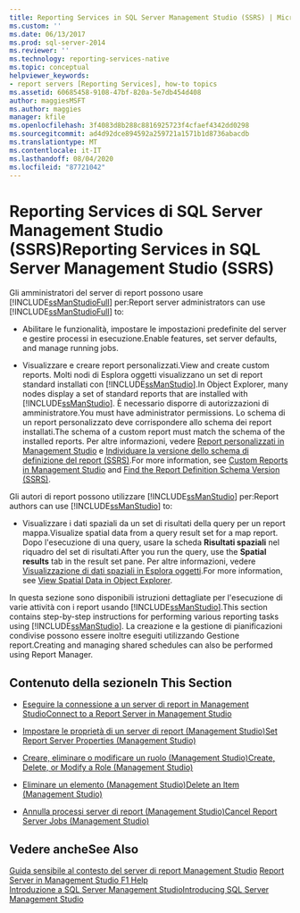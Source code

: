 ```yaml
---
title: Reporting Services in SQL Server Management Studio (SSRS) | Microsoft Docs
ms.custom: ''
ms.date: 06/13/2017
ms.prod: sql-server-2014
ms.reviewer: ''
ms.technology: reporting-services-native
ms.topic: conceptual
helpviewer_keywords:
- report servers [Reporting Services], how-to topics
ms.assetid: 60685458-9108-47bf-820a-5e7db454d408
author: maggiesMSFT
ms.author: maggies
manager: kfile
ms.openlocfilehash: 3f4083d8b288c8816925723f4cfaef4342dd0298
ms.sourcegitcommit: ad4d92dce894592a259721a1571b1d8736abacdb
ms.translationtype: MT
ms.contentlocale: it-IT
ms.lasthandoff: 08/04/2020
ms.locfileid: "87721042"
---
```

# <a name="reporting-services-in-sql-server-management-studio-ssrs"></a><span data-ttu-id="191ab-102">Reporting Services di SQL Server Management Studio (SSRS)</span><span class="sxs-lookup"><span data-stu-id="191ab-102">Reporting Services in SQL Server Management Studio (SSRS)</span></span>
  <span data-ttu-id="191ab-103">Gli amministratori del server di report possono usare [!INCLUDE[ssManStudioFull](../../includes/ssmanstudiofull-md.md)] per:</span><span class="sxs-lookup"><span data-stu-id="191ab-103">Report server administrators can use [!INCLUDE[ssManStudioFull](../../includes/ssmanstudiofull-md.md)] to:</span></span>  
  
-   <span data-ttu-id="191ab-104">Abilitare le funzionalità, impostare le impostazioni predefinite del server e gestire processi in esecuzione.</span><span class="sxs-lookup"><span data-stu-id="191ab-104">Enable features, set server defaults, and manage running jobs.</span></span>  
  
-   <span data-ttu-id="191ab-105">Visualizzare e creare report personalizzati.</span><span class="sxs-lookup"><span data-stu-id="191ab-105">View and create custom reports.</span></span> <span data-ttu-id="191ab-106">Molti nodi di Esplora oggetti visualizzano un set di report standard installati con [!INCLUDE[ssManStudio](../../includes/ssmanstudio-md.md)].</span><span class="sxs-lookup"><span data-stu-id="191ab-106">In Object Explorer, many nodes display a set of standard reports that are installed with [!INCLUDE[ssManStudio](../../includes/ssmanstudio-md.md)].</span></span> <span data-ttu-id="191ab-107">È necessario disporre di autorizzazioni di amministratore.</span><span class="sxs-lookup"><span data-stu-id="191ab-107">You must have administrator permissions.</span></span> <span data-ttu-id="191ab-108">Lo schema di un report personalizzato deve corrispondere allo schema dei report installati.</span><span class="sxs-lookup"><span data-stu-id="191ab-108">The schema of a custom report must match the schema of the installed reports.</span></span> <span data-ttu-id="191ab-109">Per altre informazioni, vedere [Report personalizzati in Management Studio](../../ssms/object/custom-reports-in-management-studio.md) e [Individuare la versione dello schema di definizione del report &#40;SSRS&#41;](../reports/find-the-report-definition-schema-version-ssrs.md).</span><span class="sxs-lookup"><span data-stu-id="191ab-109">For more information, see [Custom Reports in Management Studio](../../ssms/object/custom-reports-in-management-studio.md) and [Find the Report Definition Schema Version &#40;SSRS&#41;](../reports/find-the-report-definition-schema-version-ssrs.md).</span></span>  
  
 <span data-ttu-id="191ab-110">Gli autori di report possono utilizzare [!INCLUDE[ssManStudio](../../includes/ssmanstudio-md.md)] per:</span><span class="sxs-lookup"><span data-stu-id="191ab-110">Report authors can use [!INCLUDE[ssManStudio](../../includes/ssmanstudio-md.md)] to:</span></span>  
  
-   <span data-ttu-id="191ab-111">Visualizzare i dati spaziali da un set di risultati della query per un report mappa.</span><span class="sxs-lookup"><span data-stu-id="191ab-111">Visualize spatial data from a query result set for a map report.</span></span> <span data-ttu-id="191ab-112">Dopo l'esecuzione di una query, usare la scheda **Risultati spaziali** nel riquadro del set di risultati.</span><span class="sxs-lookup"><span data-stu-id="191ab-112">After you run the query, use the **Spatial results** tab in the result set pane.</span></span> <span data-ttu-id="191ab-113">Per altre informazioni, vedere [Visualizzazione di dati spaziali in Esplora oggetti](../../relational-databases/scripting/view-spatial-data-in-object-explorer.md).</span><span class="sxs-lookup"><span data-stu-id="191ab-113">For more information, see [View Spatial Data in Object Explorer](../../relational-databases/scripting/view-spatial-data-in-object-explorer.md).</span></span>  
  
 <span data-ttu-id="191ab-114">In questa sezione sono disponibili istruzioni dettagliate per l'esecuzione di varie attività con i report usando [!INCLUDE[ssManStudio](../../includes/ssmanstudio-md.md)].</span><span class="sxs-lookup"><span data-stu-id="191ab-114">This section contains step-by-step instructions for performing various reporting tasks using [!INCLUDE[ssManStudio](../../includes/ssmanstudio-md.md)].</span></span> <span data-ttu-id="191ab-115">La creazione e la gestione di pianificazioni condivise possono essere inoltre eseguiti utilizzando Gestione report.</span><span class="sxs-lookup"><span data-stu-id="191ab-115">Creating and managing shared schedules can also be performed using Report Manager.</span></span>  
  
## <a name="in-this-section"></a><span data-ttu-id="191ab-116">Contenuto della sezione</span><span class="sxs-lookup"><span data-stu-id="191ab-116">In This Section</span></span>  
  
-   [<span data-ttu-id="191ab-117">Eseguire la connessione a un server di report in Management Studio</span><span class="sxs-lookup"><span data-stu-id="191ab-117">Connect to a Report Server in Management Studio</span></span>](connect-to-a-report-server-in-management-studio.md)  
  
-   [<span data-ttu-id="191ab-118">Impostare le proprietà di un server di report &#40;Management Studio&#41;</span><span class="sxs-lookup"><span data-stu-id="191ab-118">Set Report Server Properties &#40;Management Studio&#41;</span></span>](set-report-server-properties-management-studio.md)  
  
-   [<span data-ttu-id="191ab-119">Creare, eliminare o modificare un ruolo &#40;Management Studio&#41;</span><span class="sxs-lookup"><span data-stu-id="191ab-119">Create, Delete, or Modify a Role &#40;Management Studio&#41;</span></span>](../security/role-definitions-create-delete-or-modify.md)  
  
-   [<span data-ttu-id="191ab-120">Eliminare un elemento &#40;Management Studio&#41;</span><span class="sxs-lookup"><span data-stu-id="191ab-120">Delete an Item &#40;Management Studio&#41;</span></span>](delete-an-item-management-studio.md)  
  
-   [<span data-ttu-id="191ab-121">Annulla processi server di report &#40;Management Studio&#41;</span><span class="sxs-lookup"><span data-stu-id="191ab-121">Cancel Report Server Jobs &#40;Management Studio&#41;</span></span>](cancel-report-server-jobs-management-studio.md)  
  
## <a name="see-also"></a><span data-ttu-id="191ab-122">Vedere anche</span><span class="sxs-lookup"><span data-stu-id="191ab-122">See Also</span></span>  
 <span data-ttu-id="191ab-123">[Guida sensibile al contesto del server di report Management Studio](report-server-in-management-studio-f1-help.md) </span><span class="sxs-lookup"><span data-stu-id="191ab-123">[Report Server in Management Studio F1 Help](report-server-in-management-studio-f1-help.md) </span></span>  
 [<span data-ttu-id="191ab-124">Introduzione a SQL Server Management Studio</span><span class="sxs-lookup"><span data-stu-id="191ab-124">Introducing SQL Server Management Studio</span></span>](../../ssms/sql-server-management-studio-ssms.md)  
  
  
